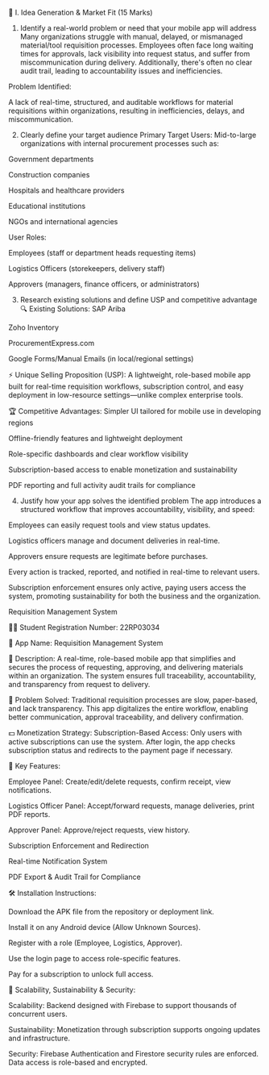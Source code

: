 📌 I. Idea Generation & Market Fit (15 Marks)
1. Identify a real-world problem or need that your mobile app will address
Many organizations struggle with manual, delayed, or mismanaged material/tool requisition processes. Employees often face long waiting times for approvals, lack visibility into request status, and suffer from miscommunication during delivery. Additionally, there's often no clear audit trail, leading to accountability issues and inefficiencies.

Problem Identified:

A lack of real-time, structured, and auditable workflows for material requisitions within organizations, resulting in inefficiencies, delays, and miscommunication.

2. Clearly define your target audience
Primary Target Users: Mid-to-large organizations with internal procurement processes such as:

Government departments

Construction companies

Hospitals and healthcare providers

Educational institutions

NGOs and international agencies

User Roles:

Employees (staff or department heads requesting items)

Logistics Officers (storekeepers, delivery staff)

Approvers (managers, finance officers, or administrators)

3. Research existing solutions and define USP and competitive advantage
🔍 Existing Solutions:
SAP Ariba

Zoho Inventory

ProcurementExpress.com

Google Forms/Manual Emails (in local/regional settings)

⚡ Unique Selling Proposition (USP):
A lightweight, role-based mobile app built for real-time requisition workflows, subscription control, and easy deployment in low-resource settings—unlike complex enterprise tools.

🏆 Competitive Advantages:
Simpler UI tailored for mobile use in developing regions

Offline-friendly features and lightweight deployment

Role-specific dashboards and clear workflow visibility

Subscription-based access to enable monetization and sustainability

PDF reporting and full activity audit trails for compliance

4. Justify how your app solves the identified problem
The app introduces a structured workflow that improves accountability, visibility, and speed:

Employees can easily request tools and view status updates.

Logistics officers manage and document deliveries in real-time.

Approvers ensure requests are legitimate before purchases.

Every action is tracked, reported, and notified in real-time to relevant users.

Subscription enforcement ensures only active, paying users access the system, promoting sustainability for both the business and the organization.

Requisition Management System

👨‍🎓 Student Registration Number:
22RP03034

📱 App Name:
Requisition Management System

📄 Description:
A real-time, role-based mobile app that simplifies and secures the process of requesting, approving, and delivering materials within an organization. The system ensures full traceability, accountability, and transparency from request to delivery.

🧩 Problem Solved:
Traditional requisition processes are slow, paper-based, and lack transparency. This app digitalizes the entire workflow, enabling better communication, approval traceability, and delivery confirmation.

💵 Monetization Strategy:
Subscription-Based Access: Only users with active subscriptions can use the system. After login, the app checks subscription status and redirects to the payment page if necessary.

🔑 Key Features:

Employee Panel: Create/edit/delete requests, confirm receipt, view notifications.

Logistics Officer Panel: Accept/forward requests, manage deliveries, print PDF reports.

Approver Panel: Approve/reject requests, view history.

Subscription Enforcement and Redirection

Real-time Notification System

PDF Export & Audit Trail for Compliance

🛠️ Installation Instructions:

Download the APK file from the repository or deployment link.

Install it on any Android device (Allow Unknown Sources).

Register with a role (Employee, Logistics, Approver).

Use the login page to access role-specific features.

Pay for a subscription to unlock full access.

🌱 Scalability, Sustainability & Security:

Scalability: Backend designed with Firebase to support thousands of concurrent users.

Sustainability: Monetization through subscription supports ongoing updates and infrastructure.

Security: Firebase Authentication and Firestore security rules are enforced. Data access is role-based and encrypted.